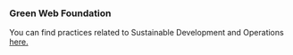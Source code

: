 ### Green Web Foundation

You can find practices related to Sustainable Development and Operations [here.](https://www.zotero.org/groups/4399301/green-web-syllabus/library)
